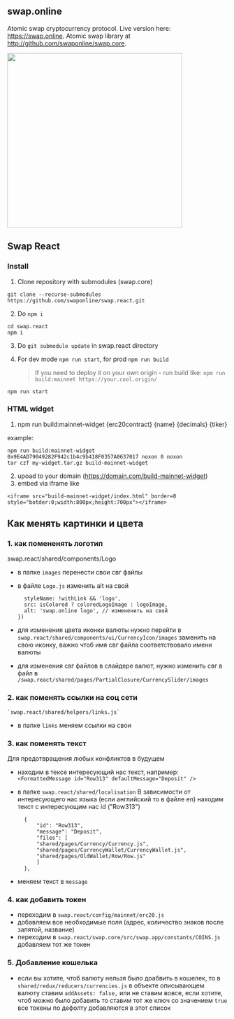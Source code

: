 ## swap.online

Atomic swap cryptocurrency protocol. Live version here: https://swap.online. Atomic swap library at http://github.com/swaponline/swap.core.

<img src="https://user-images.githubusercontent.com/2914674/55753139-48666900-5a52-11e9-8814-4b38b0372529.gif" data-canonical-src="https://wiki.swap.online/widg_2.gif" width="400"  />

## Swap  React

### Install

1) Clone repository with submodules (swap.core)
```
git clone --recurse-submodules https://github.com/swaponline/swap.react.git
```

2) Do `npm i` <br />
```
cd swap.react
npm i
```

3) Do `git submodule update` in swap.react directory

4) For dev mode `npm run start`, for prod `npm run build`
   > If you need to deploy it on your own origin - run build like: `npm run build:mainnet https://your.cool.origin/`

```
npm run start
```

### HTML widget
1. npm run build:mainnet-widget {erc20contract} {name} {decimals} {tiker}

example:
```
npm run build:mainnet-widget 0x9E4AD79049282F942c1b4c9b418F0357A0637017 noxon 0 noxon
tar czf my-widget.tar.gz build-mainnet-widget
```
2. upoad to your domain (https://domain.com/build-mainnet-widget)
3. embed via iframe like 
```
<iframe src="build-mainnet-widget/index.html" border=0 style="botder:0;width:800px;height:700px"></iframe>
```
 
## Как менять картинки и цвета

### 1. как помененять логотип
swap.react/shared/components/Logo
* в папке `images` перенести свои свг файлы
* в файле `Logo.js` изменить alt на свой  

    ```const imgNode = React.createElement('img', {
      styleName: !withLink && 'logo',
      src: isColored ? coloredLogoImage : logoImage,
      alt: 'swap.online logo', // измененить на свой
    })
    ```
* для изменения цвета иконки валюты нужно перейти в `swap.react/shared/components/ui/CurrencyIcon/images`
    заменить на свою иконку, важно чтоб имя свг файла соответствовало имени валюты
* для изменения свг файлов в слайдере валют, нужно изменить свг в файл в `/swap.react/shared/pages/PartialClosure/CurrencySlider/images`

### 2. как поменять ссылки на соц сети
    `swap.react/shared/helpers/links.js`
* в папке `links` меняем ссылки на свои

### 3.  как поменять текст
   Для предотвращения любых конфликтов в будущем 
   * находим в тексе интересующий нас текст, например: 
        ``` <FormattedMessage id="Row313" defaultMessage="Deposit" />  ```

   * в папке `swap.react/shared/localisation`
     В зависимости от интересующего нас языка (если английский то в файле en) 
     находим текст с интересующим нас id ("Row313")

      ```
        {
            "id": "Row313",
            "message": "Deposit",
            "files": [
            "shared/pages/Currency/Currency.js",
            "shared/pages/CurrencyWallet/CurrencyWallet.js",
            "shared/pages/OldWallet/Row/Row.js"
            ]
        },
      ```

   * меняем текст в `message`

### 4. как добавить токен

   * переходим в `swap.react/config/mainnet/erc20.js`
   * добавляем все необходимые поля (адрес, количество знаков после запятой, название)
   * переходим в `swap.react/swap.core/src/swap.app/constants/COINS.js` добавляем тот же токен

### 5. Добавление кошелька

* если вы хотите, чтоб валюту нельзя было доабвить в кошелек, то 
в `shared/redux/reducers/currencies.js` в объекте описывающем валюту ставим `addAssets: false,` или не ставим вовсе, 
если хотите, чтоб можно было добавить то ставим тот же ключ со значением `true`
все токены по дефолту добавляются в этот список




 


